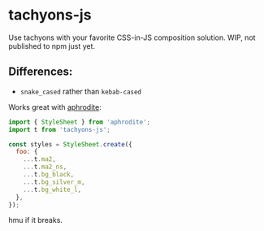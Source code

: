 # tachyons-js

Use tachyons with your favorite CSS-in-JS composition solution. WIP, not
published to npm just yet.

## Differences:
- `snake_cased` rather than `kebab-cased`

Works great with [aphrodite](https://github.com/Khan/aphrodite):
```javascript
import { StyleSheet } from 'aphrodite';
import t from 'tachyons-js';

const styles = StyleSheet.create({
  foo: {
    ...t.ma2,
    ...t.ma2_ns,
    ...t.bg_black,
    ...t.bg_silver_m,
    ...t.bg_white_l,
  },
});
```

hmu if it breaks.
